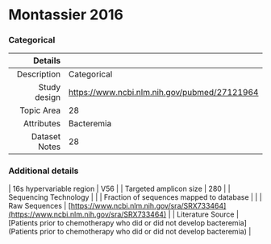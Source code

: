 # Montassier 2016

### Categorical


| Details        |             |
| -------------: |-------------|
| Description      | Categorical |
| Study design | https://www.ncbi.nlm.nih.gov/pubmed/27121964 |
| Topic Area | 28|
| Attributes | Bacteremia|
| Dataset Notes | 28

### Additional details

| 16s hypervariable region | V56 |
| Targeted amplicon size | 280 |
| Sequencing Technology |  |
| Fraction of sequences mapped to database |  |
| Raw Sequences | [https://www.ncbi.nlm.nih.gov/sra/SRX733464](https://www.ncbi.nlm.nih.gov/sra/SRX733464) |
| Literature Source | [Patients prior to chemotherapy who did or did not develop bacteremia](Patients prior to chemotherapy who did or did not develop bacteremia) |
